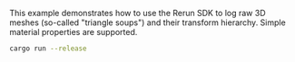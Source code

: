 <!--[metadata]
title = "Raw Mesh"
description = "Demonstrates logging of raw 3D mesh data with simple material properties."
thumbnail = "https://static.rerun.io/raw_mesh/64bec98280b07794f7c9617f30ba2c20278601c3/480w.png"
-->


<picture>
  <img src="https://static.rerun.io/raw_mesh/18d4f1e460eb1f1bde4fa530019fbf314d567b37/full.png" alt="">
  <source media="(max-width: 480px)" srcset="https://static.rerun.io/raw_mesh/18d4f1e460eb1f1bde4fa530019fbf314d567b37/480w.png">
  <source media="(max-width: 768px)" srcset="https://static.rerun.io/raw_mesh/18d4f1e460eb1f1bde4fa530019fbf314d567b37/768w.png">
  <source media="(max-width: 1024px)" srcset="https://static.rerun.io/raw_mesh/18d4f1e460eb1f1bde4fa530019fbf314d567b37/1024w.png">
  <source media="(max-width: 1200px)" srcset="https://static.rerun.io/raw_mesh/18d4f1e460eb1f1bde4fa530019fbf314d567b37/1200w.png">
</picture>

This example demonstrates how to use the Rerun SDK to log raw 3D meshes (so-called "triangle soups") and their transform hierarchy. Simple material properties are supported.

```bash
cargo run --release
```
